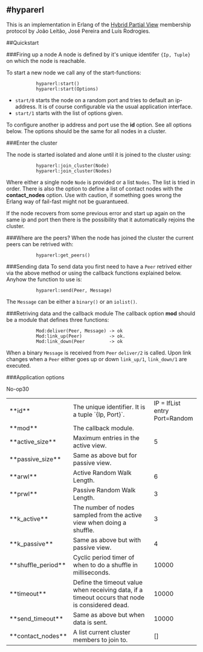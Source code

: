 #hyparerl
---------
This is an implementation in Erlang of the [Hybrid Partial View][] membership protocol by João Leitão, José Pereira and Luís Rodrogies.

[Hybrid Partial View]: http://docs.di.fc.ul.pt/jspui/bitstream/10455/2981/1/07-13.pdf

##Quickstart

###Firing up a node
A node is defined by it's unique identifer `{Ip, Tuple}` on which the node is reachable.

To start a new node we call any of the start-functions:

               hyparerl:start()
               hyparerl:start(Options)

* `start/0` starts the node on a random port and tries to default an ip-address. It is of course configurable via the     usual application interface.
* `start/1` starts with the list of options given. 

To configure another ip address and port use the **id** option. See all options below. The options should be the same for all nodes in a cluster. 

###Enter the cluster

The node is started isolated and alone until it is joined to the cluster using:

               hyparerl:join_cluster(Node)
               hyparerl:join_cluster(Nodes)
               
Where either a single node `Node` is provided or a list `Nodes`. The list is tried in order. There is also the option to define a list of contact nodes with the **contact_nodes** option. Use with caution, if something goes wrong the Erlang way of fail-fast might not be guarantueed.

If the node recovers from some previous error and start up again on the same ip and port then there is the possibility that it automatically rejoins the cluster.

###Where are the peers?
When the node has joined the cluster the current peers can be retrived with:

               hyparerl:get_peers()

###Sending data
To send data you first need to have a `Peer` retrived either via the above method or using the callback functions explained below. Anyhow the function to use is:
               
               hyparerl:send(Peer, Message)

The `Message` can be either a `binary()` or an `iolist()`. 

###Retriving data and the callback module
The callback option **mod** should be a module that defines three functions:
               
               Mod:deliver(Peer, Message) -> ok
               Mod:link_up(Peer)          -> ok.
               Mod:link_down(Peer         -> ok

When a binary `Message` is received from `Peer` `deliver/2` is called. Upon link changes when a `Peer` either goes up or down `link_up/1`, `link_down/1` are executed.

###Application options
<table>
 <tr><td> **id**             </td><td> The unique identifier. It is a tuple `{Ip, Port}`.</td><td>IP = IfList entry<br>Port=Random</td></tr>
 <tr><td> **mod**            </td><td> The callback module.</td></td>No-op<td></tr>
 <tr><td> **active_size**    </td><td> Maximum entries in the active view.</td><td>5</td></tr>
 <tr><td> **passive_size**   </td><td> Same as above but for passive view.</td>30</tr>
 <tr><td> **arwl**           </td><td> Active Random Walk Length.</td><td>6</td></tr>
 <tr><td> **prwl**           </td><td> Passive Random Walk Length.</td><td>3</td></tr>
 <tr><td> **k_active**       </td><td> The number of nodes sampled from the active view when doing a shuffle.</td><td>3</td</tr>
 <tr><td> **k_passive**      </td><td> Same as above but with passive view.</td><td>4</td></tr>
 <tr><td> **shuffle_period** </td><td> Cyclic period timer of when to do a shuffle in milliseconds.</td><td>10000</td></tr>
 <tr><td> **timeout**        </td><td> Define the timeout value when receiving data, if a timeout occurs that node is considered dead.</td><td>10000</td></tr>
 <tr><td> **send_timeout**   </td><td> Same as above but when data is sent.</td><td>10000</td></tr>
 <tr><td> **contact_nodes**  </td><td> A list current cluster members to join to.</td><td>[]</td></tr>
</table